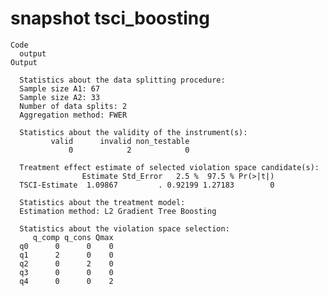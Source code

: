 # snapshot tsci_boosting

    Code
      output
    Output
      
      Statistics about the data splitting procedure:
      Sample size A1: 67 
      Sample size A2: 33 
      Number of data splits: 2 
      Aggregation method: FWER 
      
      Statistics about the validity of the instrument(s):
             valid      invalid non_testable 
                 0            2            0 
      
      Treatment effect estimate of selected violation space candidate(s):
                    Estimate Std_Error   2.5 %  97.5 % Pr(>|t|)
      TSCI-Estimate  1.09867         . 0.92199 1.27183        0
      
      Statistics about the treatment model:
      Estimation method: L2 Gradient Tree Boosting 
      
      Statistics about the violation space selection:
         q_comp q_cons Qmax
      q0      0      0    0
      q1      2      0    0
      q2      0      2    0
      q3      0      0    0
      q4      0      0    2

